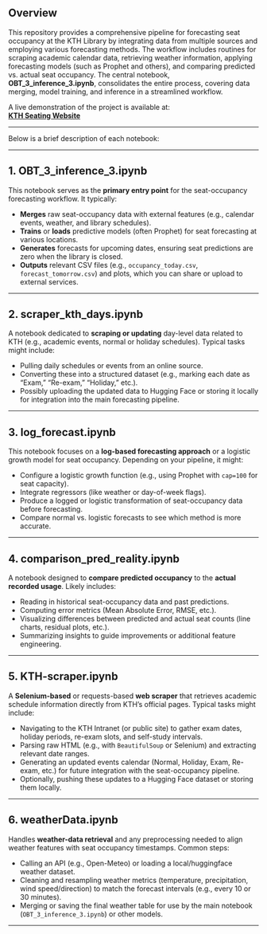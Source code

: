 ## Overview
This repository provides a comprehensive pipeline for forecasting seat occupancy at the KTH Library by integrating data from multiple sources and employing various forecasting methods. The workflow includes routines for scraping academic calendar data, retrieving weather information, applying forecasting models (such as Prophet and others), and comparing predicted vs. actual seat occupancy. The central notebook, **OBT_3_inference_3.ipynb**, consolidates the entire process, covering data merging, model training, and inference in a streamlined workflow.

A live demonstration of the project is available at:  
[**KTH Seating Website**](https://kthseating.netlify.app/)

---





Below is a brief description of each notebook:











---

## 1. OBT_3_inference_3.ipynb
This notebook serves as the **primary entry point** for the seat-occupancy forecasting workflow. It typically:

- **Merges** raw seat-occupancy data with external features (e.g., calendar events, weather, and library schedules).
- **Trains** or **loads** predictive models (often Prophet) for seat forecasting at various locations.
- **Generates** forecasts for upcoming dates, ensuring seat predictions are zero when the library is closed.
- **Outputs** relevant CSV files (e.g., `occupancy_today.csv`, `forecast_tomorrow.csv`) and plots, which you can share or upload to external services.

---

## 2. scraper_kth_days.ipynb
A notebook dedicated to **scraping or updating** day-level data related to KTH (e.g., academic events, normal or holiday schedules). Typical tasks might include:

- Pulling daily schedules or events from an online source.
- Converting these into a structured dataset (e.g., marking each date as “Exam,” “Re-exam,” “Holiday,” etc.).
- Possibly uploading the updated data to Hugging Face or storing it locally for integration into the main forecasting pipeline.

---

## 3. log_forecast.ipynb
This notebook focuses on a **log-based forecasting approach** or a logistic growth model for seat occupancy. Depending on your pipeline, it might:

- Configure a logistic growth function (e.g., using Prophet with `cap=100` for seat capacity).
- Integrate regressors (like weather or day-of-week flags).
- Produce a logged or logistic transformation of seat-occupancy data before forecasting.
- Compare normal vs. logistic forecasts to see which method is more accurate.

---

## 4. comparison_pred_reality.ipynb
A notebook designed to **compare predicted occupancy** to the **actual recorded usage**. Likely includes:

- Reading in historical seat-occupancy data and past predictions.
- Computing error metrics (Mean Absolute Error, RMSE, etc.).
- Visualizing differences between predicted and actual seat counts (line charts, residual plots, etc.).
- Summarizing insights to guide improvements or additional feature engineering.

---

## 5. KTH-scraper.ipynb
A **Selenium-based** or requests-based **web scraper** that retrieves academic schedule information directly from KTH’s official pages. Typical tasks might include:

- Navigating to the KTH Intranet (or public site) to gather exam dates, holiday periods, re-exam slots, and self-study intervals.
- Parsing raw HTML (e.g., with `BeautifulSoup` or Selenium) and extracting relevant date ranges.
- Generating an updated events calendar (Normal, Holiday, Exam, Re-exam, etc.) for future integration with the seat-occupancy pipeline.
- Optionally, pushing these updates to a Hugging Face dataset or storing them locally.

---

## 6. weatherData.ipynb
Handles **weather-data retrieval** and any preprocessing needed to align weather features with seat occupancy timestamps. Common steps:

- Calling an API (e.g., Open-Meteo) or loading a local/huggingface weather dataset.
- Cleaning and resampling weather metrics (temperature, precipitation, wind speed/direction) to match the forecast intervals (e.g., every 10 or 30 minutes).
- Merging or saving the final weather table for use by the main notebook (`OBT_3_inference_3.ipynb`) or other models.

---
